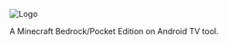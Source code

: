 ![Logo](https://github.com/user-attachments/assets/923294fa-0b8a-4cd3-9be5-0703ca7ed2ef)

A Minecraft Bedrock/Pocket Edition on Android TV tool.

